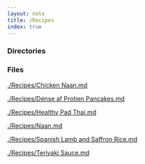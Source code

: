 ```yaml
---
layout: note
title: /Recipes
index: true
---
```

<h3>Directories</h3>

<h3>Files</h3>

<a href='/notes/Recipes/Chicken Naan.html'>./Recipes/Chicken Naan.md</a>

<a href='/notes/Recipes/Dense af Protien Pancakes.html'>./Recipes/Dense af Protien Pancakes.md</a>

<a href='/notes/Recipes/Healthy Pad Thai.html'>./Recipes/Healthy Pad Thai.md</a>

<a href='/notes/Recipes/Naan.html'>./Recipes/Naan.md</a>

<a href='/notes/Recipes/Spanish Lamb and Saffron Rice.html'>./Recipes/Spanish Lamb and Saffron Rice.md</a>

<a href='/notes/Recipes/Teriyaki Sauce.html'>./Recipes/Teriyaki Sauce.md</a>


